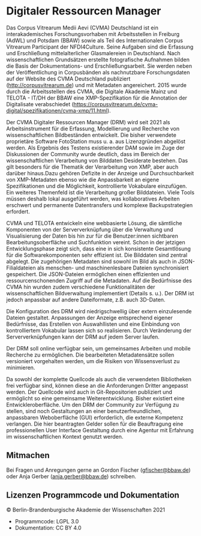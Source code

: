 # Digitaler Ressourcen Manager  

Das Corpus Vitrearum Medii Aevi (CVMA) Deutschland ist ein interakademisches Forschungsvorhaben mit  Arbeitsstellen in Freiburg (AdWL) und Potsdam (BBAW) sowie als Teil des Internationalen Corpus Vitrearum Participant der NFDI4Culture. Seine Aufgaben sind die Erfassung und Erschließung mittelalterlicher Glasmalereien in Deutschland. Nach wissenschaftlichen Grundsätzen erstellte fotografische Aufnahmen bilden die Basis der Dokumentations- und Erschließungsarbeit. Sie werden neben der Veröffentlichung in  Corpusbänden als nachnutzbare Forschungsdaten auf der Website des CVMA Deutschland publiziert (http://corpusvitrearum.de) und mit Metadaten angereichert. 2015 wurde durch die Arbeitsstellen des CVMA, die Digitale Akademie Mainz und TELOTA - IT/DH der BBAW eine XMP-Spezifikation für die Annotation der Digitalisate verabschiedet (https://corpusvitrearum.de/cvma-digital/spezifikationen/cvma-xmp/11.html).   

Der CVMA Digitaler Ressourcen Manager (DRM) wird seit 2021 als Arbeitsinstrument für die Erfassung, Modellierung und Recherche von wissenschaftlichen Bildbeständen entwickelt. Die bisher verwendete proprietäre Software FotoStation muss u. a. aus Lizenzgründen abgelöst werden. Als Ergebnis des Testens existierender DAM sowie im Zuge der Diskussionen der Community wurde deutlich, dass im Bereich der wissenschaftlichen Verarbeitung von Bilddaten Desiderate bestehen. Das gilt besonders für die Thematik der Verarbeitung von XMP, aber auch darüber hinaus.Dazu gehören Defizite in der Anzeige und Durchsuchbarkeit von XMP-Metadaten ebenso wie die Anpassbarkeit an eigene Spezifikationen und die Möglichkeit, kontrollierte Vokabulare einzufügen. Ein weiteres Themenfeld ist die Verarbeitung großer Bilddateien. Viele Tools müssen deshalb lokal ausgeführt werden, was kollaboratives Arbeiten erschwert und permanente Datentransfers und komplexe Backupstrategien erfordert.  

CVMA und TELOTA entwickeln eine webbasierte Lösung, die sämtliche Komponenten von der Serververknüpfung über die Verwaltung und Visualisierung der Daten bis hin zur für die Benutzer:innen sichtbaren Bearbeitungsoberfläche und Suchfunktion vereint. Schon in der jetzigen Entwicklungsphase zeigt sich, dass eine in sich konsistente Gesamtlösung für die Softwarekomponenten sehr effizient ist. Die Bilddaten sind zentral abgelegt. Die zugehörigen Metadaten sind sowohl im Bild als auch in JSON-Filialdateien als menschen- und maschinenlesbare Dateien synchronisiert gespeichert. Die JSON-Dateien ermöglichen einen effizienten und ressourcenschonenden Zugriff auf die Metadaten. Auf die Bedürfnisse des CVMA hin wurden zudem verschiedene Funktionalitäten der wissenschaftlichen Bildverwaltung implementiert (Details s. u.).  Der DRM ist jedoch anpassbar auf andere Dateiformate, z.B. auch 3D-Daten.  

Die Konfiguration des DRM wird niedrigschwellig über extern einzulesende Dateien gestaltet. Anpassungen der Anzeige entsprechend eigener Bedürfnisse, das Erstellen von Auswahllisten und eine Einbindung von kontrolliertem Vokabular lassen sich so realisieren. Durch Veränderung der Serververknüpfungen kann der DRM auf jedem Server laufen.   

Der DRM soll online verfügbar sein, um gemeinsames Arbeiten und mobile Recherche zu ermöglichen. Die bearbeiteten Metadatensätze sollen versioniert vorgehalten werden, um die Risiken von Wissensverlust zu minimieren.  

Da sowohl der komplette Quellcode als auch die verwendeten Bibliotheken frei verfügbar sind, können diese an die Anforderungen Dritter angepasst werden. Der Quellcode wird auch in Git-Repositorien publiziert und ermöglicht so eine gemeinsame Weiterentwicklung. Bisher existiert eine Entwickleroberfläche. Um den DRM der Community zur Verfügung zu stellen, sind noch Gestaltungen an einer benutzerfreundlichen, anpassbaren Weboberfläche (GUI) erforderlich, die externe Kompetenz verlangen. Die hier beantragten Gelder sollen für die Beauftragung eine professionellen User Interface Gestaltung durch eine Agentur mit Erfahrung im wissenschaftlichen Kontext genutzt werden.  


## Mitmachen

Bei Fragen und Anregungen gerne an Gordon Fischer (gfischer@bbaw.de) oder Anja Gerber (anja.gerber@bbaw.de) schreiben. 

## Lizenzen Programmcode und Dokumentation

© Berlin-Brandenburgische Akademie der Wissenschaften 2021

* Programmcode: LGPL 3.0
* Dokumentation: CC BY 4.0
